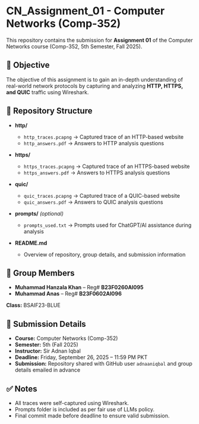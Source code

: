 # CN_Assignment_01 - Computer Networks (Comp-352)
 
This repository contains the submission for **Assignment 01** of the Computer Networks course (Comp-352, 5th Semester, Fall 2025).

## 🎯 Objective
The objective of this assignment is to gain an in-depth understanding of real-world network protocols by capturing and analyzing **HTTP, HTTPS, and QUIC** traffic using Wireshark.
 
## 📂 Repository Structure
- **http/**  
  - `http_traces.pcapng` → Captured trace of an HTTP-based website  
  - `http_answers.pdf` → Answers to HTTP analysis questions  

- **https/**  
  - `https_traces.pcapng` → Captured trace of an HTTPS-based website  
  - `https_answers.pdf` → Answers to HTTPS analysis questions  

- **quic/**  
  - `quic_traces.pcapng` → Captured trace of a QUIC-based website  
  - `quic_answers.pdf` → Answers to QUIC analysis questions  

- **prompts/** *(optional)*  
  - `prompts_used.txt` → Prompts used for ChatGPT/AI assistance during analysis  

- **README.md**  
  - Overview of repository, group details, and submission information  

## 👥 Group Members
- **Muhammad Hanzala Khan** – Reg# **B23F0260AI095**  
- **Muhammad Anas** – Reg# **B23F0602AI096**  

**Class:** BSAIF23-BLUE  

## 📅 Submission Details
- **Course:** Computer Networks (Comp-352)  
- **Semester:** 5th (Fall 2025)  
- **Instructor:** Sir Adnan Iqbal  
- **Deadline:** Friday, September 26, 2025 – 11:59 PM PKT  
- **Submission:** Repository shared with GitHub user `adnaaniqbal` and group details emailed in advance  

## ✅ Notes
- All traces were self-captured using Wireshark.  
- Prompts folder is included as per fair use of LLMs policy.  
- Final commit made before deadline to ensure valid submission.  
